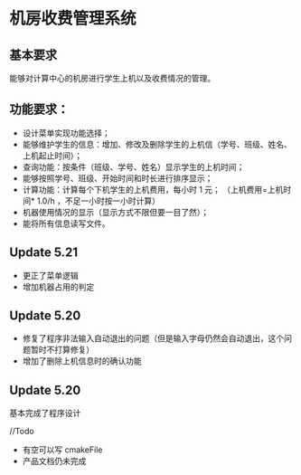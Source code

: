 # 机房收费管理系统

## 基本要求

能够对计算中心的机房进行学生上机以及收费情况的管理。

## 功能要求：

-   设计菜单实现功能选择；
-   能够维护学生的信息：增加、修改及删除学生的上机信（学号、班级、姓名、上机起止时间）；
-   查询功能：按条件（班级、学号、姓名）显示学生的上机时间；
-   能够按照学号、班级、开始时间和时长进行排序显示；
-   计算功能：计算每个下机学生的上机费用，每小时 1 元；
    （上机费用=上机时间\* 1.0/h ，不足一小时按一小时计算）
-   机器使用情况的显示（显示方式不限但要一目了然）；
-   能将所有信息读写文件。

## Update 5.21

-   更正了菜单逻辑
-   增加机器占用的判定

## Update 5.20

-   修复了程序非法输入自动退出的问题（但是输入字母仍然会自动退出，这个问题暂时不打算修复）
-   增加了删除上机信息时的确认功能

## Update 5.20

基本完成了程序设计

//Todo

-   有空可以写 cmakeFile
-   产品文档仍未完成
